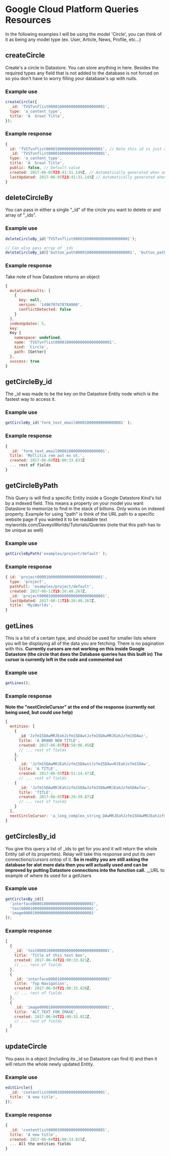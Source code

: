 # Google Cloud Platform Queries Resources
In the following examples I will be using the model 'Circle', you can think of it as being any model type (ex. User, Article, News, Profile, etc...)


## createCircle
Create's a circle in Datastore.  You can store anything in here.  Besides the required types any field that is not added to the database is not forced on so you don't have to worry filling your database's up with nulls.

### Example use
```js
createCircle({
  _id: 'TVSTvnflist0000100000000000000000001',
  type: 'a_content_type',
  title: 'A  Great Title',
});
```


### Example response
```js
{
  id: 'TVSTvnflist0000100000000000000000001', // Note this id is just a copy of _id and will not effect GraphQL/Relay
  _id: 'TVSTvnflist0000100000000000000000001',
  type: 'a_content_type',
  title: 'A  Great Title',
  public: false, // Default value
  created: 2017-06-05T23:41:31.149Z, // Automatically generated when added
  lastUpdated: 2017-06-05T23:41:31.149Z // Automatically generated when added
}
```


## deleteCircleBy
You can pass in either a single "_id" of the circle you want to delete or and array of "_ids".

### Example use
```js
deleteCircleBy_id('TVSTvnflist0000100000000000000000001');

// Can also pass array of _ids
deleteCircleBy_id(['button_path0000100000000000000000001', 'button_path0000100000000000000000002']);
```

### Example response
Take note of how Datastore returns an object

```js
{
  mutationResults: [
    {
      key: null,
      version: '1496707478784000',
      conflictDetected: false
    }
  ],
  indexUpdates: 5,
  key:
  Key {
    namespace: undefined,
    name: 'TVSTvnflist0000100000000000000000001',
    kind: 'Circle',
    path: [Getter]
  },
  success: true
}
```


## getCircleBy_id
The _id was made to be the key on the Datastore Entity node which is the fastest way to access it.

### Example use
```js
getCircleBy_id('form_text_email000010000000000000001' );
```

### Example response
```js
{
  _id: 'form_text_email000010000000000000001',
  title: 'Mollitia rem aut ex ut.',
  created: 2017-06-04T21:00:33.833Z
  ... rest of fields
}
```


## getCircleByPath
This Query is will find a specific Entity inside a Google Datastore Kind's list by a indexed field.  This means a property on your model you want Datastore to memorize to find in the stack of billions.  Only works on indexed property.  Example for using "path" is think of the URL path to a specific website page if you wanted it to be readable text myiworlds.com/DaveysWorlds/Tutorials/Queries (note that this path has to be unique as well)

### Example use
```js
getCircleByPath('examples/project/default' );
```

### Example response
```js
{ id: 'project00001000000000000000000000001',
  type: 'project',
  pathFull: 'examples/project/default',
  created: 2017-06-11T15:26:40.267Z,
  _id: 'project00001000000000000000000000001',
  lastUpdated: 2017-06-11T15:26:40.267Z,
  title: 'MyiWorlds',
}
```


## getLines
This is a list of a certain type, and should be used for smaller lists where you will be displaying all of the data you are fetching.  There is no pagination with this.
__Currently cursors are not working on this inside Google Datastore (the circle that does the Database queries has this built in)__
__The cursor is currently left in the code and commented out__

### Example use
```js
getLines();
```

### Example response
__Note the "nextCircleCursor" at the end of the response (currently not being used, but could use help)__
```js
{
  entities: [
    {
      _id 'Jzfm15DAwMRJEahJzfm15DAwtJzfm15DAwMRJEahJzfm15DAwz',
      title: 'A BRAND NEW TITLE',
      created: 2017-06-05T15:50:06.450Z
      // ... rest of fields
    },
    {
      _id: 'Jzfm15DAwMRJEahJzfm15DAwstJzfm15DAwvRJEahJzfm15DAw',
      title: 'A TITLE',
      created: 2017-06-05T15:51:14.473Z,
      // ... rest of fields
    {
      _id: 'Jzfm15DAwMRJEahJzfm15DAwJzfm15DAwMRJEahJzfm5DAwfav',
      title: 'TITLE',
      created: 2017-06-05T16:29:39.871Z
      // ... rest of fields
    }
  ],
  nextCircleCursor: 'a_long_complex_string_DAwMRJEahJzfm15DAwMRJEahJzfm15DAwMRJEahJzfm15'
}
```


## getCirclesBy_id
You give this query a list of _ids to get for you and it will return the whole Entity (all of its properties).  Relay will take this response and put its own connections/cursors ontop of it.
__So in reality you are still asking the database for alot more data then you will actually used and can be improved by putting Datastore connections into the function call.__
__URL to example of where its used for a getUsers
### Example use
```js
getCirclesBy_id([
  'interface000010000000000000000000002',
  'text00001000000000000000000000000001',
  'image0000100000000000000000000000001'
]);
```

### Example response
```js
[
  {
    _id: 'text00001000000000000000000000000001',
    title: 'Title of this text box',
    created: 2017-06-04T21:00:33.821Z,
    // ... rest of fields
  },
  {
    _id: 'interface000010000000000000000000002'
    title: 'Top Navigation',
    created: 2017-06-04T21:00:33.820Z,
    // ... rest of fields
  },
  {
    _id: 'image0000100000000000000000000000001',
    title: 'ALT_TEXT_FOR_IMAGE',
    created: 2017-06-04T21:00:33.822Z,
    // ... rest of fields
  }
]
```



## updateCircle
You pass in a object (including its _id so Datastore can find it) and then it will return the whole newly updated Entity.

### Example use
```js
editCircle({
  _id: 'contentlist0000100000000000000000001',
  title: 'A new title',
});
```

### Example response
```js
{
  _id: 'contentlist0000100000000000000000001',
  title: 'A new title',
  created: 2017-06-04T21:00:33.825Z,
  ... All the entities fields
}
```
